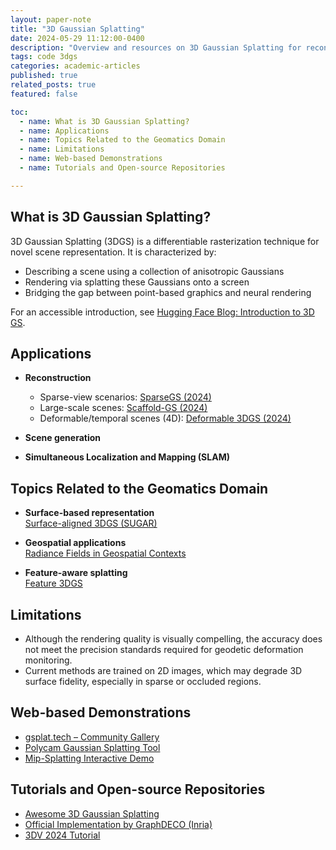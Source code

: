 ```yaml
---
layout: paper-note
title: "3D Gaussian Splatting"
date: 2024-05-29 11:12:00-0400
description: "Overview and resources on 3D Gaussian Splatting for reconstruction and geospatial applications."
tags: code 3dgs
categories: academic-articles
published: true
related_posts: true
featured: false

toc:
  - name: What is 3D Gaussian Splatting?
  - name: Applications
  - name: Topics Related to the Geomatics Domain
  - name: Limitations
  - name: Web-based Demonstrations
  - name: Tutorials and Open-source Repositories

---
```


## What is 3D Gaussian Splatting?

3D Gaussian Splatting (3DGS) is a differentiable rasterization technique for novel scene representation. It is characterized by:

- Describing a scene using a collection of anisotropic Gaussians
- Rendering via splatting these Gaussians onto a screen
- Bridging the gap between point-based graphics and neural rendering

For an accessible introduction, see [Hugging Face Blog: Introduction to 3D GS](https://huggingface.co/blog/gaussian-splatting).

## Applications

- **Reconstruction**
  - Sparse-view scenarios: [SparseGS (2024)](https://formycat.github.io/SparseGS-Real-Time-360-Sparse-View-Synthesis-using-Gaussian-Splatting/)
  - Large-scale scenes: [Scaffold-GS (2024)](https://city-super.github.io/scaffold-gs/)
  - Deformable/temporal scenes (4D): [Deformable 3DGS (2024)](https://ingra14m.github.io/Deformable-Gaussians/)

- **Scene generation**
- **Simultaneous Localization and Mapping (SLAM)**

## Topics Related to the Geomatics Domain

- **Surface-based representation**  
  [Surface-aligned 3DGS (SUGAR)](https://anttwo.github.io/sugar/)

- **Geospatial applications**  
  [Radiance Fields in Geospatial Contexts](https://ckoziol.com/blog/2024/radiance_methods/)

- **Feature-aware splatting**  
  [Feature 3DGS](https://feature-3dgs.github.io/)

## Limitations

- Although the rendering quality is visually compelling, the accuracy does not meet the precision standards required for geodetic deformation monitoring.
- Current methods are trained on 2D images, which may degrade 3D surface fidelity, especially in sparse or occluded regions.

## Web-based Demonstrations

- [gsplat.tech – Community Gallery](https://gsplat.tech/)
- [Polycam Gaussian Splatting Tool](https://poly.cam/tools/gaussian-splatting)
- [Mip-Splatting Interactive Demo](https://niujinshuchong.github.io/mip-splatting-demo/)

## Tutorials and Open-source Repositories

- [Awesome 3D Gaussian Splatting](https://github.com/MrNeRF/awesome-3D-gaussian-splatting)
- [Official Implementation by GraphDECO (Inria)](https://github.com/graphdeco-inria/gaussian-splatting)
- [3DV 2024 Tutorial](https://3dgstutorial.github.io/)